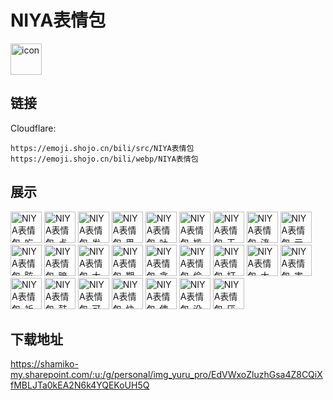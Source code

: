 # NIYA表情包
<img src="https://emoji.shojo.cn/bili/src/NIYA表情包/icon.png" width="50" height="50" alt="icon">

## 链接
Cloudflare:
```
https://emoji.shojo.cn/bili/src/NIYA表情包
https://emoji.shojo.cn/bili/webp/NIYA表情包
```
## 展示
<img src="https://emoji.shojo.cn/bili/src/NIYA表情包/NIYA表情包-吃瓜.png" width="50" height="50" alt="NIYA表情包-吃瓜">
<img src="https://emoji.shojo.cn/bili/src/NIYA表情包/NIYA表情包-点赞.png" width="50" height="50" alt="NIYA表情包-点赞">
<img src="https://emoji.shojo.cn/bili/src/NIYA表情包/NIYA表情包-发困.png" width="50" height="50" alt="NIYA表情包-发困">
<img src="https://emoji.shojo.cn/bili/src/NIYA表情包/NIYA表情包-思考.png" width="50" height="50" alt="NIYA表情包-思考">
<img src="https://emoji.shojo.cn/bili/src/NIYA表情包/NIYA表情包-吐舌.png" width="50" height="50" alt="NIYA表情包-吐舌">
<img src="https://emoji.shojo.cn/bili/src/NIYA表情包/NIYA表情包-尴尬.png" width="50" height="50" alt="NIYA表情包-尴尬">
<img src="https://emoji.shojo.cn/bili/src/NIYA表情包/NIYA表情包-干杯.png" width="50" height="50" alt="NIYA表情包-干杯">
<img src="https://emoji.shojo.cn/bili/src/NIYA表情包/NIYA表情包-流汗.png" width="50" height="50" alt="NIYA表情包-流汗">
<img src="https://emoji.shojo.cn/bili/src/NIYA表情包/NIYA表情包-示爱.png" width="50" height="50" alt="NIYA表情包-示爱">
<img src="https://emoji.shojo.cn/bili/src/NIYA表情包/NIYA表情包-眩晕.png" width="50" height="50" alt="NIYA表情包-眩晕">
<img src="https://emoji.shojo.cn/bili/src/NIYA表情包/NIYA表情包-暗中观察.png" width="50" height="50" alt="NIYA表情包-暗中观察">
<img src="https://emoji.shojo.cn/bili/src/NIYA表情包/NIYA表情包-大哭.png" width="50" height="50" alt="NIYA表情包-大哭">
<img src="https://emoji.shojo.cn/bili/src/NIYA表情包/NIYA表情包-期待.png" width="50" height="50" alt="NIYA表情包-期待">
<img src="https://emoji.shojo.cn/bili/src/NIYA表情包/NIYA表情包-贪嘴.png" width="50" height="50" alt="NIYA表情包-贪嘴">
<img src="https://emoji.shojo.cn/bili/src/NIYA表情包/NIYA表情包-偷笑.png" width="50" height="50" alt="NIYA表情包-偷笑">
<img src="https://emoji.shojo.cn/bili/src/NIYA表情包/NIYA表情包-打call.png" width="50" height="50" alt="NIYA表情包-打call">
<img src="https://emoji.shojo.cn/bili/src/NIYA表情包/NIYA表情包-大吃一惊.png" width="50" height="50" alt="NIYA表情包-大吃一惊">
<img src="https://emoji.shojo.cn/bili/src/NIYA表情包/NIYA表情包-害怕.png" width="50" height="50" alt="NIYA表情包-害怕">
<img src="https://emoji.shojo.cn/bili/src/NIYA表情包/NIYA表情包-祈祷.png" width="50" height="50" alt="NIYA表情包-祈祷">
<img src="https://emoji.shojo.cn/bili/src/NIYA表情包/NIYA表情包-鼓嘴.png" width="50" height="50" alt="NIYA表情包-鼓嘴">
<img src="https://emoji.shojo.cn/bili/src/NIYA表情包/NIYA表情包-可怜.png" width="50" height="50" alt="NIYA表情包-可怜">
<img src="https://emoji.shojo.cn/bili/src/NIYA表情包/NIYA表情包-快乐.png" width="50" height="50" alt="NIYA表情包-快乐">
<img src="https://emoji.shojo.cn/bili/src/NIYA表情包/NIYA表情包-使坏.png" width="50" height="50" alt="NIYA表情包-使坏">
<img src="https://emoji.shojo.cn/bili/src/NIYA表情包/NIYA表情包-没精神.png" width="50" height="50" alt="NIYA表情包-没精神">
<img src="https://emoji.shojo.cn/bili/src/NIYA表情包/NIYA表情包-厌恶.png" width="50" height="50" alt="NIYA表情包-厌恶">

## 下载地址

https://shamiko-my.sharepoint.com/:u:/g/personal/img_yuru_pro/EdVWxoZluzhGsa4Z8CQiXfMBLJTa0kEA2N6k4YQEKoUH5Q